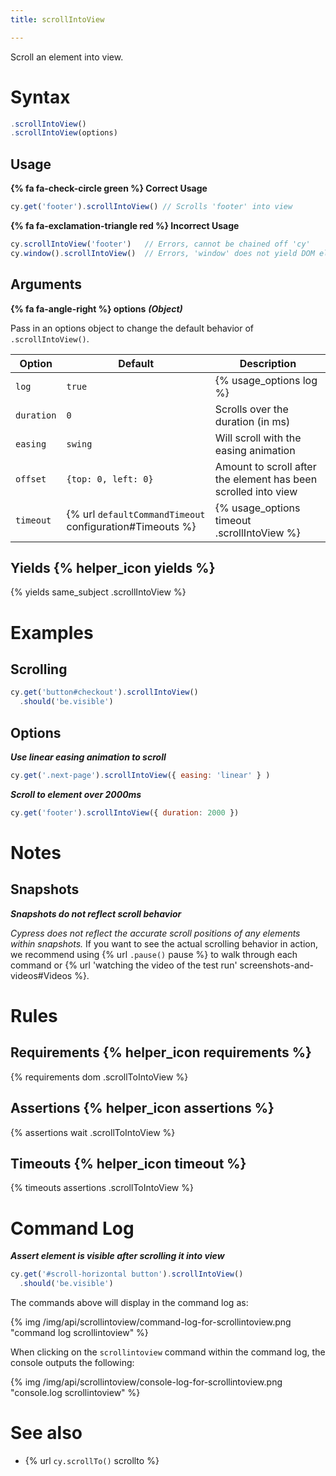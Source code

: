 ```yaml
---
title: scrollIntoView

---
```


Scroll an element into view.


# Syntax

```javascript
.scrollIntoView()
.scrollIntoView(options)
```

## Usage

**{% fa fa-check-circle green %} Correct Usage**

```javascript
cy.get('footer').scrollIntoView() // Scrolls 'footer' into view
```

**{% fa fa-exclamation-triangle red %} Incorrect Usage**

```javascript
cy.scrollIntoView('footer')   // Errors, cannot be chained off 'cy'
cy.window().scrollIntoView()  // Errors, 'window' does not yield DOM element
```

## Arguments

**{% fa fa-angle-right %} options**  ***(Object)***

Pass in an options object to change the default behavior of `.scrollIntoView()`.

Option | Default | Description
--- | --- | ---
`log` | `true` | {% usage_options log %}
`duration` | `0` | Scrolls over the duration (in ms)
`easing` | `swing` | Will scroll with the easing animation
`offset` | `{top: 0, left: 0}` | Amount to scroll after the element has been scrolled into view
`timeout` | {% url `defaultCommandTimeout` configuration#Timeouts %} | {% usage_options timeout .scrollIntoView %}

## Yields {% helper_icon yields %}

{% yields same_subject .scrollIntoView %}

# Examples

## Scrolling

```javascript
cy.get('button#checkout').scrollIntoView()
  .should('be.visible')
```

## Options

***Use linear easing animation to scroll***

```javascript
cy.get('.next-page').scrollIntoView({ easing: 'linear' } )
```

***Scroll to element over 2000ms***

```javascript
cy.get('footer').scrollIntoView({ duration: 2000 })
```

# Notes

## Snapshots

***Snapshots do not reflect scroll behavior***

*Cypress does not reflect the accurate scroll positions of any elements within snapshots.* If you want to see the actual scrolling behavior in action, we recommend using {% url `.pause()` pause %} to walk through each command or {% url 'watching the video of the test run' screenshots-and-videos#Videos %}.

# Rules

## Requirements {% helper_icon requirements %}

{% requirements dom .scrollToIntoView %}

## Assertions {% helper_icon assertions %}

{% assertions wait .scrollToIntoView %}

## Timeouts {% helper_icon timeout %}

{% timeouts assertions .scrollToIntoView %}

# Command Log

***Assert element is visible after scrolling it into view***

```javascript
cy.get('#scroll-horizontal button').scrollIntoView()
  .should('be.visible')
```

The commands above will display in the command log as:

{% img /img/api/scrollintoview/command-log-for-scrollintoview.png "command log scrollintoview" %}

When clicking on the `scrollintoview` command within the command log, the console outputs the following:

{% img /img/api/scrollintoview/console-log-for-scrollintoview.png "console.log scrollintoview" %}

# See also

- {% url `cy.scrollTo()` scrollto %}

